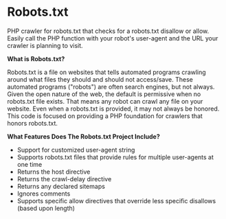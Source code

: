 # Robots.txt
PHP crawler for robots.txt that checks for a robots.txt disallow or allow. Easily call the PHP function with your robot's user-agent and the URL your crawler is planning to visit.

<b>What is Robots.txt?</b>

Robots.txt is a file on websites that tells automated programs crawling around what files they should and should not access/save. These automated programs ("robots") are often search engines, but not always. Given the open nature of the web, the default is permissive when no robots.txt file exists. That means any robot can crawl any file on your website. Even when a robots.txt is provided, it may not always be honored. This code is focused on providing a PHP foundation for crawlers that honors robots.txt.

<b>What Features Does The Robots.txt Project Include?</b>
<ul>
<li>Support for customized user-agent string</li>
<li>Supports robots.txt files that provide rules for multiple user-agents at one time</li>
<li>Returns the host directive</li>
<li>Returns the crawl-delay directive</li>
<li>Returns any declared sitemaps</li>
<li>Ignores comments</li>
<li>Supports specific allow directives that override less specific disallows (based upon length)</li>

